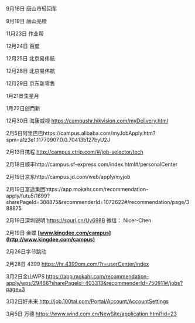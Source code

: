 9月16日 唐山市轻回车

9月19日 唐山亮橙

11月23日 作业帮

12月24日 百度

12月25日 北京易伟航

12月28日 北京易伟航

12月29日 京东新零售

1月21景生星月

1月22日创而新





12月30日 海康威视 https://campushr.hikvision.com/myDelivery.html

2月5日阿里巴巴https://campus.alibaba.com/myJobApply.htm?spm=a1z3e1.11770907.0.0.70413b127byU2J

2月13日携程 http://campus.ctrip.com/#/job-selector/tech

2月18日顺丰http://campus.sf-express.com/index.html#/personalCenter

2月19日京东http://campus.jd.com/web/apply/myjob

2月19日富途集团https://app.mokahr.com/recommendation-apply/futu5/1699?sharePageId=388875&recommenderId=1072622#/recommendation/page/388875

2月19日深圳锐明 https://sourl.cn/Uy698B 微信： Nicer-Chen

2月19日 金蝶 **[www.kingdee.com/campus](http://www.kingdee.com/campus)**

2月26日字节跳动

2月28日 4399 https://hr.4399om.com/?r=userCenter/index

3月2日金山WPS https://app.mokahr.com/recommendation-apply/wps/29466?sharePageId=403313&recommenderId=750911#/jobs?page=3

3月2日好未来 http://job.100tal.com/Portal/Account/AccountSettings

3月5日 万德 https://www.wind.com.cn/NewSite/application.html?id=23